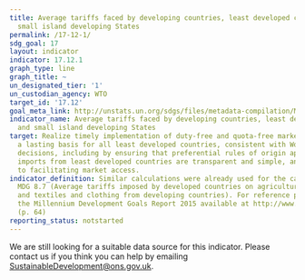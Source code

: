 ```yaml
---
title: Average tariffs faced by developing countries, least developed countries and
  small island developing States
permalink: /17-12-1/
sdg_goal: 17
layout: indicator
indicator: 17.12.1
graph_type: line
graph_title: ~
un_designated_tier: '1'
un_custodian_agency: WTO
target_id: '17.12'
goal_meta_link: http://unstats.un.org/sdgs/files/metadata-compilation/Metadata-Goal-17.pdf
indicator_name: Average tariffs faced by developing countries, least developed countries
  and small island developing States
target: Realize timely implementation of duty-free and quota-free market access on
  a lasting basis for all least developed countries, consistent with World Trade Organization
  decisions, including by ensuring that preferential rules of origin applicable to
  imports from least developed countries are transparent and simple, and contribute
  to facilitating market access.
indicator_definition: Similar calculations were already used for the calculation of
  MDG 8.7 (Average tariffs imposed by developed countries on agricultural products
  and textiles and clothing from developing countries). For reference purposes see
  the Millennium Development Goals Report 2015 available at http://www.un.org/millenniumgoals/2015_MDG_Report/pdf/MDG%202015%20rev%20(July%201).pdf
  (p. 64)
reporting_status: notstarted
---
```


We are still looking for a suitable data source for this indicator. Please contact us if you think you can help by emailing <a href="mailto:SustainableDevelopment@ons.gov.uk">SustainableDevelopment@ons.gov.uk</a>.


